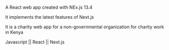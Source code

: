 A React web app created with NEx.js 13.4

It implements the latest features of Next.js

It is a charity web app for a non-governmental organization for charity work in Kenya

Javascript || React || Next.js



















